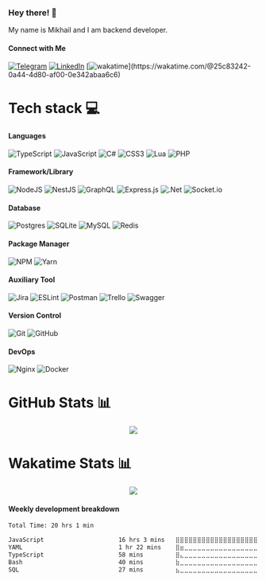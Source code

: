 ### Hey there! 👋

My name is Mikhail and I am backend developer.

#### Connect with Me 
[![Telegram](https://img.shields.io/badge/Telegram-%230088cc?logo=telegram&logoColor=white)](https://t.me/arkhipov_ms) [![LinkedIn](https://img.shields.io/badge/LinkedIn-%230077B5.svg?logo=linkedin&logoColor=white)](https://linkedin.com/in/arkhipov-ms?original_referer=arkhipov-ms) [![wakatime](https://wakatime.com/badge/user/25c83242-0a44-4d80-af00-0e342abaa6c6.svg?)](https://wakatime.com/@25c83242-0a44-4d80-af00-0e342abaa6c6)


# Tech stack 💻

#### Languages

![TypeScript](https://img.shields.io/badge/typescript-%23007ACC.svg?style=for-the-badge&logo=typescript&logoColor=white)
![JavaScript](https://img.shields.io/badge/javascript-%23323330.svg?style=for-the-badge&logo=javascript&logoColor=%23F7DF1E)
![C#](https://img.shields.io/badge/c%23-%23239120.svg?style=for-the-badge&logo=c-sharp&logoColor=white)
![CSS3](https://img.shields.io/badge/css3-%231572B6.svg?style=for-the-badge&logo=css3&logoColor=white)
![Lua](https://img.shields.io/badge/lua-%232C2D72.svg?style=for-the-badge&logo=lua&logoColor=white)
![PHP](https://img.shields.io/badge/php-%23777BB4.svg?style=for-the-badge&logo=php&logoColor=white)

#### Framework/Library

![NodeJS](https://img.shields.io/badge/node.js-6DA55F?style=for-the-badge&logo=node.js&logoColor=white)
![NestJS](https://img.shields.io/badge/nestjs-%23E0234E.svg?style=for-the-badge&logo=nestjs&logoColor=white)
![GraphQL](https://img.shields.io/badge/-GraphQL-E10098?style=for-the-badge&logo=graphql&logoColor=white)
![Express.js](https://img.shields.io/badge/express.js-%23404d59.svg?style=for-the-badge&logo=express&logoColor=%2361DAFB)
![.Net](https://img.shields.io/badge/.NET-5C2D91?style=for-the-badge&logo=.net&logoColor=white)
![Socket.io](https://img.shields.io/badge/Socket.io-black?style=for-the-badge&logo=socket.io&badgeColor=010101)

#### Database
![Postgres](https://img.shields.io/badge/postgres-%23316192.svg?style=for-the-badge&logo=postgresql&logoColor=white)
![SQLite](https://img.shields.io/badge/sqlite-%2307405e.svg?style=for-the-badge&logo=sqlite&logoColor=white)
![MySQL](https://img.shields.io/badge/mysql-%2300f.svg?style=for-the-badge&logo=mysql&logoColor=white)
![Redis](https://img.shields.io/badge/redis-%23DD0031.svg?style=for-the-badge&logo=redis&logoColor=white)

#### Package Manager
![NPM](https://img.shields.io/badge/NPM-%23CC3534.svg?style=for-the-badge&logo=npm&logoColor=white)
![Yarn](https://img.shields.io/badge/yarn-%232C8EBB.svg?style=for-the-badge&logo=yarn&logoColor=white)

#### Auxiliary Tool
![Jira](https://img.shields.io/badge/jira-%230A0FFF.svg?style=for-the-badge&logo=jira&logoColor=white)
![ESLint](https://img.shields.io/badge/ESLint-4B3263?style=for-the-badge&logo=eslint&logoColor=white)
![Postman](https://img.shields.io/badge/Postman-FF6C37?style=for-the-badge&logo=postman&logoColor=white)
![Trello](https://img.shields.io/badge/Trello-%23026AA7.svg?style=for-the-badge&logo=Trello&logoColor=white)
![Swagger](https://img.shields.io/badge/-Swagger-%23Clojure?style=for-the-badge&logo=swagger&logoColor=white)

#### Version Control
![Git](https://img.shields.io/badge/Git-%23F1502F?style=for-the-badge&logo=git&logoColor=white)
![GitHub](https://img.shields.io/badge/GitHub-%23171515.svg?style=for-the-badge&logo=github&logoColor=white)

#### DevOps
![Nginx](https://img.shields.io/badge/nginx-%23009639.svg?style=for-the-badge&logo=nginx&logoColor=white)
![Docker](https://img.shields.io/badge/docker-%230db7ed.svg?style=for-the-badge&logo=docker&logoColor=white)

# GitHub Stats 📊

<div style="text-align: center;">
    <picture>
        <source srcset="https://github-readme-streak-stats.herokuapp.com/?user=soloton&theme=dark#gh-dark-mode-only#gh-dark-mode-only" media="(prefers-color-scheme: dark)" />
        <source srcset="https://github-readme-streak-stats.herokuapp.com/?user=soloton#gh-light-mode-only" media="(prefers-color-scheme: light), (prefers-color-scheme: no-preference)" />
        <img src="https://github-readme-streak-stats.herokuapp.com/?user=soloton" />
    </picture>
</div>

# Wakatime Stats 📊

<div style="text-align: center;">
    <picture>
        <source srcset="https://github-readme-stats.vercel.app/api/wakatime?username=soloton&layout=compact&theme=dark#gh-dark-mode-only" media="(prefers-color-scheme: dark)" />
        <source srcset="https://github-readme-stats.vercel.app/api/wakatime?username=soloton&layout=compact#gh-light-mode-only" media="(prefers-color-scheme: light), (prefers-color-scheme: no-preference)" />
        <img src="https://github-readme-stats.vercel.app/api/wakatime?username=soloton&layout=compact" />
    </picture>
</div>

#### Weekly development breakdown
<!--START_SECTION:waka-->

```txt
Total Time: 20 hrs 1 min

JavaScript                     16 hrs 3 mins   ⣿⣿⣿⣿⣿⣿⣿⣿⣿⣿⣿⣿⣿⣿⣿⣿⣿⣿⣿⣷⣀⣀⣀⣀⣀   79.30 %
YAML                           1 hr 22 mins    ⣿⣶⣀⣀⣀⣀⣀⣀⣀⣀⣀⣀⣀⣀⣀⣀⣀⣀⣀⣀⣀⣀⣀⣀⣀   06.77 %
TypeScript                     58 mins         ⣿⣄⣀⣀⣀⣀⣀⣀⣀⣀⣀⣀⣀⣀⣀⣀⣀⣀⣀⣀⣀⣀⣀⣀⣀   04.79 %
Bash                           40 mins         ⣷⣀⣀⣀⣀⣀⣀⣀⣀⣀⣀⣀⣀⣀⣀⣀⣀⣀⣀⣀⣀⣀⣀⣀⣀   03.31 %
SQL                            27 mins         ⣦⣀⣀⣀⣀⣀⣀⣀⣀⣀⣀⣀⣀⣀⣀⣀⣀⣀⣀⣀⣀⣀⣀⣀⣀   02.27 %
```

<!--END_SECTION:waka-->

